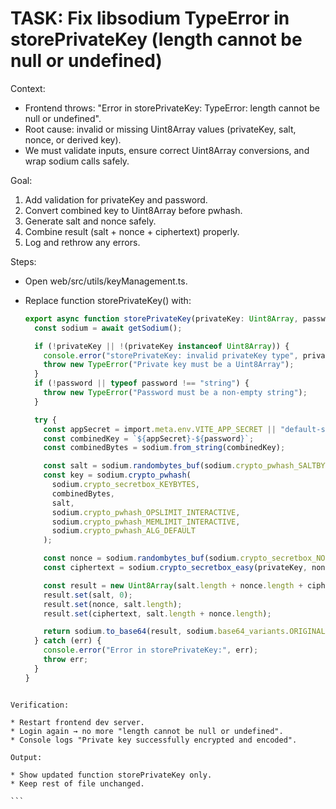 # TASK: Fix libsodium TypeError in storePrivateKey (length cannot be null or undefined)

Context:
- Frontend throws: "Error in storePrivateKey: TypeError: length cannot be null or undefined".
- Root cause: invalid or missing Uint8Array values (privateKey, salt, nonce, or derived key).
- We must validate inputs, ensure correct Uint8Array conversions, and wrap sodium calls safely.

Goal:
1. Add validation for privateKey and password.
2. Convert combined key to Uint8Array before pwhash.
3. Generate salt and nonce safely.
4. Combine result (salt + nonce + ciphertext) properly.
5. Log and rethrow any errors.

Steps:
- Open web/src/utils/keyManagement.ts.
- Replace function storePrivateKey() with:

  ```ts
  export async function storePrivateKey(privateKey: Uint8Array, password: string): Promise<string> {
    const sodium = await getSodium();

    if (!privateKey || !(privateKey instanceof Uint8Array)) {
      console.error("storePrivateKey: invalid privateKey type", privateKey);
      throw new TypeError("Private key must be a Uint8Array");
    }
    if (!password || typeof password !== "string") {
      throw new TypeError("Password must be a non-empty string");
    }

    try {
      const appSecret = import.meta.env.VITE_APP_SECRET || "default-secret";
      const combinedKey = `${appSecret}-${password}`;
      const combinedBytes = sodium.from_string(combinedKey);

      const salt = sodium.randombytes_buf(sodium.crypto_pwhash_SALTBYTES);
      const key = sodium.crypto_pwhash(
        sodium.crypto_secretbox_KEYBYTES,
        combinedBytes,
        salt,
        sodium.crypto_pwhash_OPSLIMIT_INTERACTIVE,
        sodium.crypto_pwhash_MEMLIMIT_INTERACTIVE,
        sodium.crypto_pwhash_ALG_DEFAULT
      );

      const nonce = sodium.randombytes_buf(sodium.crypto_secretbox_NONCEBYTES);
      const ciphertext = sodium.crypto_secretbox_easy(privateKey, nonce, key);

      const result = new Uint8Array(salt.length + nonce.length + ciphertext.length);
      result.set(salt, 0);
      result.set(nonce, salt.length);
      result.set(ciphertext, salt.length + nonce.length);

      return sodium.to_base64(result, sodium.base64_variants.ORIGINAL);
    } catch (err) {
      console.error("Error in storePrivateKey:", err);
      throw err;
    }
  }
````

Verification:

* Restart frontend dev server.
* Login again → no more "length cannot be null or undefined".
* Console logs "Private key successfully encrypted and encoded".

Output:

* Show updated function storePrivateKey only.
* Keep rest of file unchanged.

```